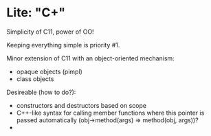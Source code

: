 # Lite: "C+"

Simplicity of C11, power of OO!

Keeping everything simple is priority #1.

Minor extension of C11 with an object-oriented mechanism:
- opaque objects (pimpl)
- class objects

Desireable (how to do?):
- constructors and destructors based on scope
- C++-like syntax for calling member functions where this pointer is passed automatically (obj->method(args) => method(obj, args))?
- 
